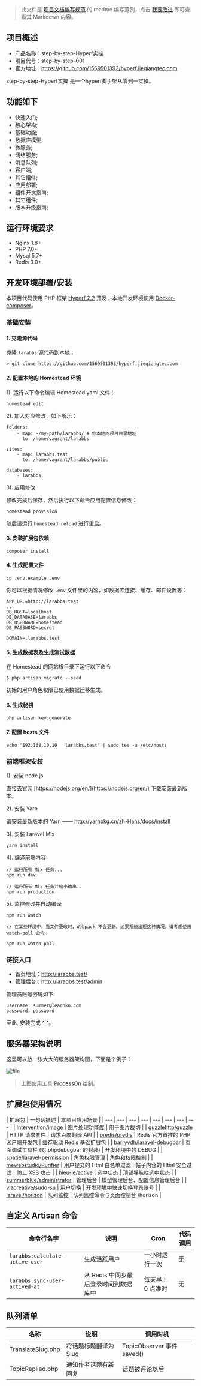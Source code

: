 > 此文件是 [项目文档编写规范](https://learnku.com/courses/laravel-specification/524/project-documentation-specification) 的 readme 编写范例，点击 [我要改进](https://learnku.com/courses/articles/523/patches/create) 即可查看其 Markdown 内容。

## 项目概述

* 产品名称：step-by-step-Hyperf实操
* 项目代号：step-by-step-001
* 官方地址：https://github.com/1569501393/hyperf.jieqiangtec.com

step-by-step-Hyperf实操 是一个hyperf脚手架从零到一实操。

## 功能如下

- 快速入门;
- 核心架构;
- 基础功能;
- 数据库模型;
- 微服务;
- 网络服务;
- 消息队列;
- 客户端;
- 其它组件;
- 应用部署;
- 组件开发指南;
- 其它组件;
- 版本升级指南;

## 运行环境要求

- Nginx 1.8+
- PHP 7.0+
- Mysql 5.7+
- Redis 3.0+

## 开发环境部署/安装

本项目代码使用 PHP 框架 [Hyperf 2.2](https://hyperf.wiki)
开发，本地开发环境使用 [Docker-composer](https://hub.docker.com/repository/docker/jieqiang2020/)。

### 基础安装

#### 1. 克隆源代码

克隆 `larabbs` 源代码到本地：

    > git clone https://github.com/1569501393/hyperf.jieqiangtec.com

#### 2. 配置本地的 Homestead 环境

1). 运行以下命令编辑 Homestead.yaml 文件：

```shell
homestead edit
```

2). 加入对应修改，如下所示：

```
folders:
    - map: ~/my-path/larabbs/ # 你本地的项目目录地址
      to: /home/vagrant/larabbs

sites:
    - map: larabbs.test
      to: /home/vagrant/larabbs/public

databases:
    - larabbs
```

3). 应用修改

修改完成后保存，然后执行以下命令应用配置信息修改：

```shell
homestead provision
```

随后请运行 `homestead reload` 进行重启。

#### 3. 安装扩展包依赖

	composer install

#### 4. 生成配置文件

```
cp .env.example .env
```

你可以根据情况修改 `.env` 文件里的内容，如数据库连接、缓存、邮件设置等：

```
APP_URL=http://larabbs.test
...
DB_HOST=localhost
DB_DATABASE=larabbs
DB_USERNAME=homestead
DB_PASSWORD=secret

DOMAIN=.larabbs.test
```

#### 5. 生成数据表及生成测试数据

在 Homestead 的网站根目录下运行以下命令

```shell
$ php artisan migrate --seed
```

初始的用户角色权限已使用数据迁移生成。

#### 6. 生成秘钥

```shell
php artisan key:generate
```

#### 7. 配置 hosts 文件

    echo "192.168.10.10   larabbs.test" | sudo tee -a /etc/hosts

### 前端框架安装

1). 安装 node.js

直接去官网 [https://nodejs.org/en/](https://nodejs.org/en/) 下载安装最新版本。

2). 安装 Yarn

请安装最新版本的 Yarn —— http://yarnpkg.cn/zh-Hans/docs/install

3). 安装 Laravel Mix

```shell
yarn install
```

4). 编译前端内容

```shell
// 运行所有 Mix 任务...
npm run dev

// 运行所有 Mix 任务并缩小输出..
npm run production
```

5). 监控修改并自动编译

```shell
npm run watch

// 在某些环境中，当文件更改时，Webpack 不会更新。如果系统出现这种情况，请考虑使用 watch-poll 命令：

npm run watch-poll
```

### 链接入口

* 首页地址：http://larabbs.test/
* 管理后台：http://larabbs.test/admin

管理员账号密码如下:

```
username: summer@learnku.com
password: password
```

至此, 安装完成 ^_^。

## 服务器架构说明

这里可以放一张大大的服务器架构图，下面是个例子：

![file](https://cdn.learnku.com/uploads/images/201705/20/1/1G6aQPAZym.png)

> 上图使用工具 [ProcessOn](https://www.processon.com) 绘制。

## 扩展包使用情况

| 扩展包 | 一句话描述 | 本项目应用场景 | | --- | --- | --- | --- | --- | --- | --- | --- |
| [Intervention/image](https://github.com/Intervention/image) | 图片处理功能库 | 用于图片裁切 |
| [guzzlehttp/guzzle](https://github.com/guzzle/guzzle) | HTTP 请求套件 | 请求百度翻译 API |
| [predis/predis](https://github.com/nrk/predis.git) | Redis 官方首推的 PHP 客户端开发包 | 缓存驱动 Redis 基础扩展包 |
| [barryvdh/laravel-debugbar](https://github.com/barryvdh/laravel-debugbar) | 页面调试工具栏 (对 phpdebugbar 的封装) | 开发环境中的 DEBUG
| | [spatie/laravel-permission](https://github.com/spatie/laravel-permission) | 角色权限管理 | 角色和权限控制 |
| [mewebstudio/Purifier](https://github.com/mewebstudio/Purifier) | 用户提交的 Html 白名单过滤 | 帖子内容的 Html 安全过滤，防止 XSS 攻击 |
| [hieu-le/active](https://github.com/letrunghieu/active) | 选中状态 | 顶部导航栏选中状态 |
| [summerblue/administrator](https://github.com/summerblue/administrator) | 管理后台 | 模型管理后台、配置信息管理后台 |
| [viacreative/sudo-su](https://github.com/viacreative/sudo-su) | 用户切换 | 开发环境中快速切换登录账号 |
| [laravel/horizon](https://github.com/laravel/horizon) | 队列监控 | 队列监控命令与页面控制台 /horizon |

## 自定义 Artisan 命令

| 命令行名字 | 说明 | Cron | 代码调用 |
| --- | --- | --- | --- |
| `larabbs:calculate-active-user` |  生成活跃用户 | 一小时运行一次 | 无 |
| `larabbs:sync-user-actived-at` | 从 Redis 中同步最后登录时间到数据库中 | 每天早上 0 点准时 | 无 |

## 队列清单

| 名称 | 说明 | 调用时机 |
| --- | --- | --- |
| TranslateSlug.php | 将话题标题翻译为 Slug | TopicObserver 事件 saved() |
| TopicReplied.php | 通知作者话题有新回复 | 话题被评论以后 |